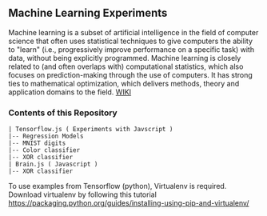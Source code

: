 ## Machine Learning Experiments

Machine learning is a subset of artificial intelligence in the field of computer science that often uses statistical techniques to give computers the ability to "learn" (i.e., progressively improve performance on a specific task) with data, without being explicitly programmed. Machine learning is closely related to (and often overlaps with) computational statistics, which also focuses on prediction-making through the use of computers. It has strong ties to mathematical optimization, which delivers methods, theory and application domains to the field. [WIKI](https://en.wikipedia.org/wiki/Machine_learning)

### Contents of this Repository

    | Tensorflow.js ( Experiments with Javscript )
    |-- Regression Models
    |-- MNIST digits
    |-- Color classifier
    |-- XOR classifier
    | Brain.js ( Javascript )
    |-- XOR classifier

To use examples from Tensorflow (python), Virtualenv is required. Download virtualenv by following this tutorial https://packaging.python.org/guides/installing-using-pip-and-virtualenv/
